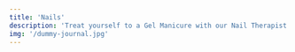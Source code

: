 ```yaml
---
title: 'Nails'
description: 'Treat yourself to a Gel Manicure with our Nail Therapist for a long lasting, high gloss finish.'
img: '/dummy-journal.jpg'
---
```

